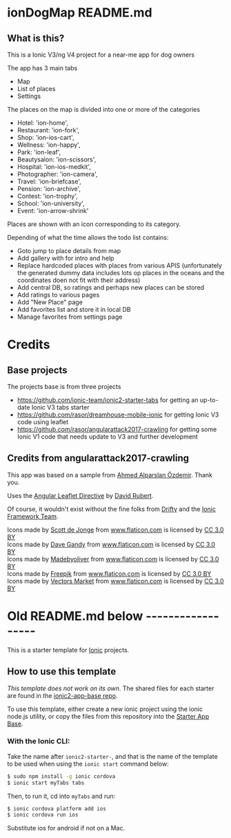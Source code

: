 # ionDogMap README.md

## What is this?
This is a Ionic V3/ng V4 project for a near-me app for dog owners

The app has 3 main tabs
* Map
* List of places
* Settings

The places on the map is divided into one or more of the categories
* Hotel: 'ion-home',
* Restaurant: 'ion-fork',
* Shop: 'ion-ios-cart',
* Wellness: 'ion-happy',
* Park: 'ion-leaf',
* Beautysalon: 'ion-scissors',
* Hospital: 'ion-ios-medkit',
* Photographer: 'ion-camera',
* Travel: 'ion-briefcase',
* Pension: 'ion-archive',
* Contest: 'ion-trophy',
* School: 'ion-university',
* Event: 'ion-arrow-shrink'

Places are shown with an icon corresponding to its category.

Depending of what the time allows the todo list contains:
* Goto jump to place details from map
* Add gallery with for intro and help
* Replace hardcoded places with places from various APIS
(unfortunately the generated dummy data includes lots op places in the oceans and the coordinates doen not fit with their address)
* Add central DB, so ratings and perhaps new places can be stored
* Add ratings to various pages
* Add "New Place" page
* Add favorites list and store it in local DB
* Manage favorites from settings page

# Credits
## Base projects
The projects base is from three projects
* <https://github.com/ionic-team/ionic2-starter-tabs> for getting an up-to-date Ionic V3 tabs starter
* <https://github.com/rasor/dreamhouse-mobile-ionic> for getting Ionic V3 code using leaflet
* <https://github.com/rasor/angularattack2017-crawling> for getting some Ionic V1 code that needs update to V3 and further development

## Credits from angularattack2017-crawling
This app was based on a sample from [Ahmed Alparslan Özdemir](https://github.com/alparslanahmed/MekanBul).  Thank you.

Uses the [Angular Leaflet Directive](https://tombatossals.github.io/angular-leaflet-directive/) by [David Rubert](https://github.com/tombatossals).

Of course, it wouldn't exist without the fine folks from [Drifty](http://www.drifty.com) and the [Ionic Framework Team](http://ionicframework.com).

<div>
	<div>Icons made by <a href="http://www.flaticon.com/authors/scott-de-jonge" title="Scott de Jonge">Scott de Jonge</a> from <a href="http://www.flaticon.com" title="Flaticon">www.flaticon.com</a> is licensed by <a href="http://creativecommons.org/licenses/by/3.0/" title="Creative Commons BY 3.0" target="_blank">CC 3.0 BY</a></div>
	<div>Icons made by <a href="http://www.flaticon.com/authors/dave-gandy" title="Dave Gandy">Dave Gandy</a> from <a href="http://www.flaticon.com" title="Flaticon">www.flaticon.com</a> is licensed by <a href="http://creativecommons.org/licenses/by/3.0/" title="Creative Commons BY 3.0" target="_blank">CC 3.0 BY</a></div>
	<div>Icons made by <a href="http://www.flaticon.com/authors/madebyoliver" title="Madebyoliver">Madebyoliver</a> from <a href="http://www.flaticon.com" title="Flaticon">www.flaticon.com</a> is licensed by <a href="http://creativecommons.org/licenses/by/3.0/" title="Creative Commons BY 3.0" target="_blank">CC 3.0 BY</a></div>
	<div>Icons made by <a href="http://www.freepik.com" title="Freepik">Freepik</a> from <a href="http://www.flaticon.com" title="Flaticon">www.flaticon.com</a> is licensed by <a href="http://creativecommons.org/licenses/by/3.0/" title="Creative Commons BY 3.0" target="_blank">CC 3.0 BY</a></div>
	<div>Icons made by <a href="http://www.flaticon.com/authors/vectors-market" title="Vectors Market">Vectors Market</a> from <a href="http://www.flaticon.com" title="Flaticon">www.flaticon.com</a> is licensed by <a href="http://creativecommons.org/licenses/by/3.0/" title="Creative Commons BY 3.0" target="_blank">CC 3.0 BY</a></div>
</div>

# Old README.md below ------------------

This is a starter template for [Ionic](http://ionicframework.com/docs/) projects.

## How to use this template

*This template does not work on its own*. The shared files for each starter are found in the [ionic2-app-base repo](https://github.com/ionic-team/ionic2-app-base).

To use this template, either create a new ionic project using the ionic node.js utility, or copy the files from this repository into the [Starter App Base](https://github.com/ionic-team/ionic2-app-base).

### With the Ionic CLI:

Take the name after `ionic2-starter-`, and that is the name of the template to be used when using the `ionic start` command below:

```bash
$ sudo npm install -g ionic cordova
$ ionic start myTabs tabs
```

Then, to run it, cd into `myTabs` and run:

```bash
$ ionic cordova platform add ios
$ ionic cordova run ios
```

Substitute ios for android if not on a Mac.

